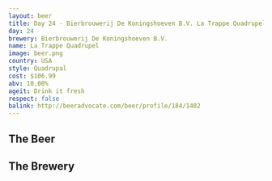 ```yaml
---
layout: beer
title: Day 24 - Bierbrouwerij De Koningshoeven B.V. La Trappe Quadrupel
day: 24
brewery: Bierbrouwerij De Koningshoeven B.V.
name: La Trappe Quadrupel
image: beer.png
country: USA
style: Quadrupal
cost: $106.99
abv: 10.00%
ageit: Drink it fresh
respect: false
balink: http://beeradvocate.com/beer/profile/184/1402
---
```

## The Beer

## The Brewery

